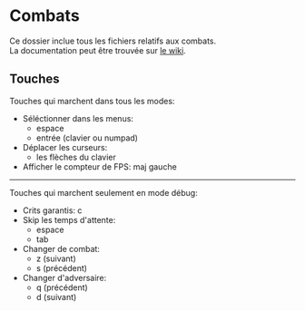 # Combats
Ce dossier inclue tous les fichiers relatifs aux combats.  
La documentation peut être trouvée sur [le wiki](https://github.com/Lecodeurenretard/Trophee-NSI/wiki).

## Touches
Touches qui marchent dans tous les modes:
- Séléctionner dans les menus:
	+ espace
	+ entrée (clavier ou numpad)
- Déplacer les curseurs:
	+ les flèches du clavier
- Afficher le compteur de FPS: maj gauche

___
Touches qui marchent seulement en mode débug:
- Crits garantis: c
- Skip les temps d'attente:
	+ espace
	+ tab
- Changer de combat:
	+ z (suivant)
	+ s (précédent)
- Changer d'adversaire:
	+ q (précédent)
	+ d (suivant)